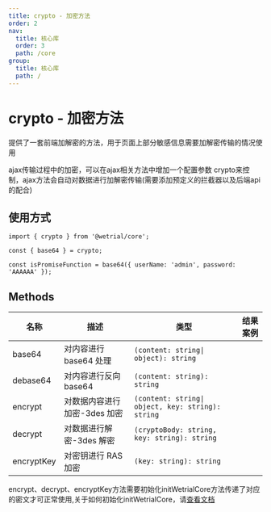 ```yaml
---
title: crypto - 加密方法
order: 2
nav:
  title: 核心库
  order: 3
  path: /core
group:
  title: 核心库
  path: /
---
```


# crypto - 加密方法

提供了一套前端加解密的方法，用于页面上部分敏感信息需要加解密传输的情况使用

<Alert type="info">
ajax传输过程中的加密，可以在ajax相关方法中增加一个配置参数 crypto来控制，ajax方法会自动对数据进行加解密传输(需要添加预定义的拦截器以及后端api的配合)
</Alert>

## 使用方式

```tsx | pure
import { crypto } from '@wetrial/core';

const { base64 } = crypto;

const isPromiseFunction = base64({ userName: 'admin', password: 'AAAAAA' });
```

## Methods

| 名称 | 描述 | 类型 | 结果案例 |
| --- | --- | --- | --- |
| base64 | 对内容进行 base64 处理 | `(content: string\| object): string` |  |
| debase64 | 对内容进行反向 base64 | `(content: string): string` |  |
| encrypt | 对数据内容进行加密-3des 加密 | `(content: string\| object, key: string): string` |  |
| decrypt | 对数据进行解密-3des 解密 | `(cryptoBody: string, key: string): string` |  |
| encryptKey | 对密钥进行 RAS 加密 | `(key: string): string` |  |

<Alert type="warning">
encrypt、decrypt、encryptKey方法需要初始化initWetrialCore方法传递了对应的密文才可正常使用,关于如何初始化initWetrialCore，请<a href="config" target="_blank">查看文档</a>
</Alert>

